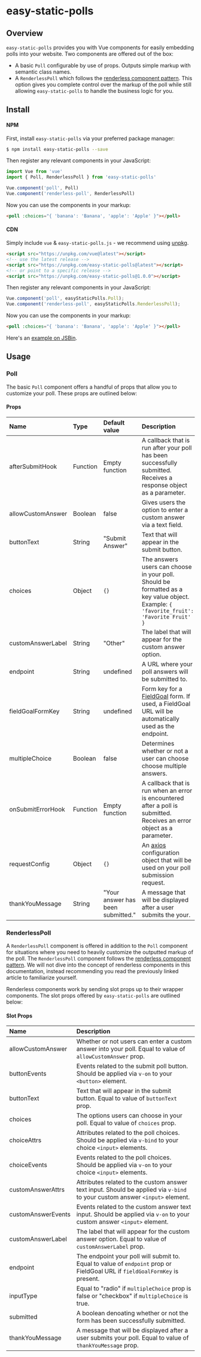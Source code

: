 # easy-static-polls

## Overview

`easy-static-polls` provides you with Vue components for easily embedding polls into your website. Two components are offered out of the box:

- A basic `Poll` configurable by use of props. Outputs simple markup with semantic class names.
- A `RenderlessPoll` which follows the [renderless component pattern](https://adamwathan.me/renderless-components-in-vuejs/).
This option gives you complete control over the markup of the poll while still allowing `easy-static-polls` to handle the business logic for you.

## Install

#### NPM

First, install `easy-static-polls` via your preferred package manager:

```bash
$ npm install easy-static-polls --save
```

Then register any relevant components in your JavaScript:

```js
import Vue from 'vue'
import { Poll, RenderlessPoll } from 'easy-static-polls'

Vue.component('poll', Poll)
Vue.component('renderless-poll', RenderlessPoll)
```

Now you can use the components in your markup:

```html
<poll :choices="{ 'banana': 'Banana', 'apple': 'Apple' }"></poll>
```

#### CDN

Simply include `vue` & `easy-static-polls.js` - we recommend using [unpkg](https://unpkg.com/#/).

```html
<script src="https://unpkg.com/vue@latest"></script>
<!-- use the latest release -->
<script src="https://unpkg.com/easy-static-polls@latest"></script>
<!-- or point to a specific release -->
<script src="https://unpkg.com/easy-static-polls@1.0.0"></script>
```

Then register any relevant components in your JavaScript:

```js
Vue.component('poll', easyStaticPolls.Poll);
Vue.component('renderless-poll', easyStaticPolls.RenderlessPoll);
```

Now you can use the components in your markup:

```html
<poll :choices="{ 'banana': 'Banana', 'apple': 'Apple' }"></poll>
```

Here's an [example on JSBin]().

## Usage

### Poll

The basic `Poll` component offers a handful of props that allow you to customize your poll. These props are outlined below:

#### Props

| Name | Type | Default value | Description |
| :--- | :--- | :--- | :--- |
| afterSubmitHook | Function | Empty function | A callback that is run after your poll has been successfully submitted. Receives a response object as a parameter. |
| allowCustomAnswer | Boolean | false | Gives users the option to enter a custom answer via a text field. |
| buttonText | String | "Submit Answer" | Text that will appear in the submit button. |
| choices | Object | `{}` | The answers users can choose in your poll. Should be formatted as a key value object. Example: `{ 'favorite_fruit': 'Favorite Fruit' }` |
| customAnswerLabel | String | "Other" | The label that will appear for the custom answer option. |
| endpoint | String | undefined | A URL where your poll answers will be submitted to. |
| fieldGoalFormKey | String | undefined| Form key for a [FieldGoal](https://fieldgoal.io) form. If used, a FieldGoal URL will be automatically used as the endpoint.|
| multipleChoice | Boolean | false | Determines whether or not a user can choose choose multiple answers. |
| onSubmitErrorHook | Function | Empty function | A callback that is run when an error is encountered after a poll is submitted. Receives an error object as a parameter. |
| requestConfig | Object |  `{}`  | An [axios](https://github.com/axios/axios) configuration object that will be used on your poll submission request. |
| thankYouMessage | String | "Your answer has been submitted." | A message that will be displayed after a user submits the your. |

### RenderlessPoll

A `RenderlessPoll` component is offered in addition to the `Poll` component for situations where you need to heavily customize the outputted markup of the poll.
The `RenderlessPoll` component follows the [renderless component pattern](https://adamwathan.me/renderless-components-in-vuejs/).
We will not dive into the concept of renderless components in this documentation, instead recommending you read the previously linked article to familiarize yourself.

Renderless components work by sending slot props up to their wrapper components. The slot props offered by `easy-static-polls` are outlined below:

#### Slot Props

| Name | Description |
| :--- | :--- |
| allowCustomAnswer | Whether or not users can enter a custom answer into your poll. Equal to value of `allowCustomAnswer` prop. |
| buttonEvents | Events related to the submit poll button. Should be applied via `v-on` to your `<button>` element. |
| buttonText | Text that will appear in the submit button. Equal to value of `buttonText` prop. |
| choices | The options users can choose in your poll. Equal to value of `choices` prop. |
| choiceAttrs | Attributes related to the poll choices. Should be applied via `v-bind` to your choice `<input>` elements. |
| choiceEvents | Events related to the poll choices. Should be applied via `v-on` to your choice `<input>` elements. |
| customAnswerAttrs | Attributes related to the custom answer text input. Should be applied via `v-bind` to your custom answer `<input>` element. |
| customAnswerEvents | Events related to the custom answer text input. Should be applied via `v-on` to your custom answer `<input>` element. |
| customAnswerLabel | The label that will appear for the custom answer option. Equal to value of `customAnswerLabel` prop. |
| endpoint | The endpoint your poll will submit to. Equal to value of `endpoint` prop or FieldGoal URL if `fieldGoalFormKey` is present. |
| inputType | Equal to "radio" if `multipleChoice` prop is false or "checkbox" if `multipleChoice` is true. |
| submitted | A boolean denoating whether or not the form has been successfully submitted. |
| thankYouMessage | A message that will be displayed after a user submits your poll. Equal to value of `thankYouMessage` prop. |

